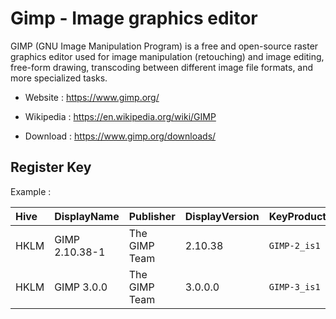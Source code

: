 # Gimp - Image graphics editor

GIMP (GNU Image Manipulation Program) is a free and open-source raster
graphics editor used for image manipulation (retouching) and image editing,
free-form drawing, transcoding between different image file formats,
and more specialized tasks.

* Website : https://www.gimp.org/
* Wikipedia : https://en.wikipedia.org/wiki/GIMP

* Download : https://www.gimp.org/downloads/


## Register Key

Example :

 | Hive | DisplayName | Publisher | DisplayVersion | KeyProduct | UninstallExe |
 |:---- |:----------- |:--------- |:-------------- |:---------- |:------------ |
 | HKLM | GIMP 2.10.38-1 | The GIMP Team | 2.10.38 | `GIMP-2_is1` | `"C:\Program Files\GIMP 2\uninst\unins000.exe"` |
 | HKLM | GIMP 3.0.0 | The GIMP Team | 3.0.0.0 | `GIMP-3_is1` | `"C:\Program Files\GIMP 3\uninst\unins000.exe"` |
